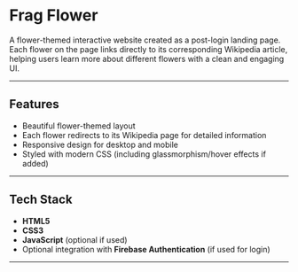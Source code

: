 #  Frag Flower

A flower-themed interactive website created as a post-login landing page. Each flower on the page links directly to its corresponding Wikipedia article, helping users learn more about different flowers with a clean and engaging UI.


---

##  Features

-  Beautiful flower-themed layout
-  Each flower redirects to its Wikipedia page for detailed information
-  Responsive design for desktop and mobile
-  Styled with modern CSS (including glassmorphism/hover effects if added)

---

##  Tech Stack

- **HTML5**
- **CSS3**
- **JavaScript** (optional if used)
- Optional integration with **Firebase Authentication** (if used for login)

---




